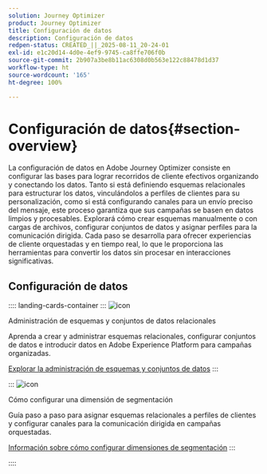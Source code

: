 ```yaml
---
solution: Journey Optimizer
product: Journey Optimizer
title: Configuración de datos
description: Configuración de datos
redpen-status: CREATED_||_2025-08-11_20-24-01
exl-id: e1c20d14-4d0e-4ef9-9745-ca8ffe706f0b
source-git-commit: 2b907a3be8b11ac6308d0b563e122c88478d1d37
workflow-type: ht
source-wordcount: '165'
ht-degree: 100%

---
```


# Configuración de datos{#section-overview}

La configuración de datos en Adobe Journey Optimizer consiste en configurar las bases para lograr recorridos de cliente efectivos organizando y conectando los datos. Tanto si está definiendo esquemas relacionales para estructurar los datos, vinculándolos a perfiles de clientes para su personalización, como si está configurando canales para un envío preciso del mensaje, este proceso garantiza que sus campañas se basen en datos limpios y procesables. Explorará cómo crear esquemas manualmente o con cargas de archivos, configurar conjuntos de datos y asignar perfiles para la comunicación dirigida. Cada paso se desarrolla para ofrecer experiencias de cliente orquestadas y en tiempo real, lo que le proporciona las herramientas para convertir los datos sin procesar en interacciones significativas.

## Configuración de datos

:::: landing-cards-container
:::
![icon](https://cdn.experienceleague.adobe.com/icons/gear.svg)

Administración de esquemas y conjuntos de datos relacionales

Aprenda a crear y administrar esquemas relacionales, configurar conjuntos de datos e introducir datos en Adobe Experience Platform para campañas organizadas.

[Explorar la administración de esquemas y conjuntos de datos](schemas-datasets-landing-page.md)
:::

:::
![icon](https://cdn.experienceleague.adobe.com/icons/bullseye.svg)

Cómo configurar una dimensión de segmentación

Guía paso a paso para asignar esquemas relacionales a perfiles de clientes y configurar canales para la comunicación dirigida en campañas orquestadas.

[Información sobre cómo configurar dimensiones de segmentación](../using/orchestrated/target-dimension.md)
:::

::::
